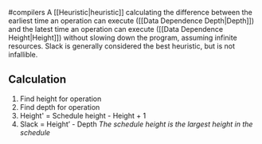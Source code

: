 #compilers 
A [[Heuristic|heuristic]] calculating the difference between the earliest time an operation can execute ([[Data Dependence Depth|Depth]]) and the latest time an operation can execute ([[Data Dependence Height|Height]]) without slowing down the program, assuming infinite resources. Slack is generally considered the best heuristic, but is not infallible.

## Calculation
1. Find height for operation
2. Find depth for operation
3. Height' = Schedule height - Height + 1
4. Slack = Height’ - Depth
*The schedule height is the largest height in the schedule*